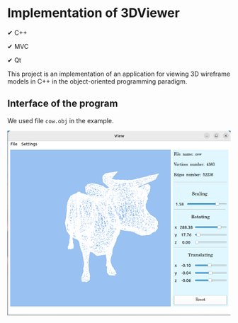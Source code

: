 # Implementation of 3DViewer

✔ C++

✔ MVC 

✔ Qt


This project is an implementation of an application for viewing 3D wireframe models in C++ in the object-oriented programming paradigm.

## Interface of the program

We used file `cow.obj` in the example.

![Alt text](images/image.png)
